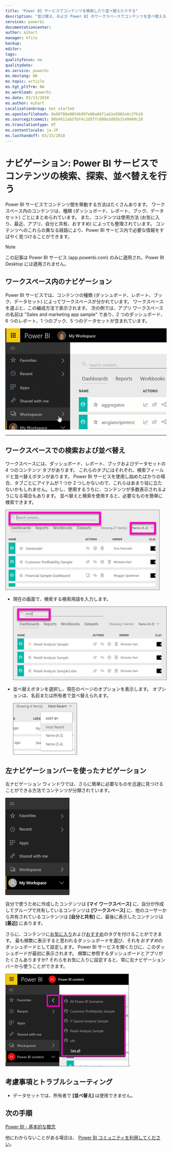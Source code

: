 ```yaml
---
title: "Power BI サービスでコンテンツを検索したり並べ替えたりする"
description: "並び替え、および Power BI のワークスペースでコンテンツを並べ替えるのためのドキュメント"
services: powerbi
documentationcenter: 
author: mihart
manager: kfile
backup: 
editor: 
tags: 
qualityfocus: no
qualitydate: 
ms.service: powerbi
ms.devlang: NA
ms.topic: article
ms.tgt_pltfrm: NA
ms.workload: powerbi
ms.date: 03/13/2018
ms.author: mihart
LocalizationGroup: Get started
ms.openlocfilehash: 8a98780e0854b997e00a88f1ab3a5002e8c2fb10
ms.sourcegitcommit: 00b4911ab5fbf4c2d5ffc000a3d95b3149909c28
ms.translationtype: HT
ms.contentlocale: ja-JP
ms.lasthandoff: 03/15/2018
---
```

# <a name="navigation-searching-finding-and-sorting-content-in-power-bi-service"></a>ナビゲーション: Power BI サービスでコンテンツの検索、探索、並べ替えを行う
Power BI サービスでコンテンツ間を移動する方法はたくさんあります。 ワークスペース内のコンテンツは、種類 (ダッシュボード、レポート、ブック、データセット) ごとにまとめられています。  また、コンテンツは使用方法 (お気に入り、最近、アプリ、自分と共有、おすすめ) によっても整理されています。 コンテンツへのこれらの異なる経路により、Power BI サービス内で必要な情報をすばやく見つけることができます。  

>[!NOTE] 
>この記事は Power BI サービス (app.powerbi.com) のみに適用され、Power BI Desktop には適用されません。

## <a name="navigation-within-workspaces"></a>ワークスペース内のナビゲーション

Power BI サービスでは、コンテンツの種類 (ダッシュボード、レポート、ブック、データセット) によってワークスペースが分かれています。 ワークスペースを選ぶと、この編成方法で表示されます。 次の例では、アプリ ワークスペースの名前は "Sales and marketing app sample" であり、2 つのダッシュボード、6 つのレポート、1 つのブック、5 つのデータセットが含まれています。

![ビデオ](media/service-navigation-search-filter-sort/workspaces.gif)

________________________________________

## <a name="searching-and-sorting-in-workspaces"></a>ワークスペースでの検索および並べ替え
ワークスペースには、ダッシュボード、レポート、ブックおよびデータセットの 4 つのコンテンツ タブがあります。  これらのタブにはそれぞれ、検索フィールドと並べ替えボタンがあります。  Power BI サービスを使用し始めたばかりの場合、タブごとにアイテムが 1 つか 2 つしかないので、これらはあまり役に立たないかもしれません。しかし、使用するうちに、コンテンツが多数表示されるようになる場合もあります。  並べ替えと検索を使用すると、必要なものを簡単に検索できます。

![[ダッシュボード] タブ](media/service-navigation-search-filter-sort/power-bi-search-sort2.png)

* 現在の画面で、検索する検索用語を入力します。
  
   ![検索用語の入力](media/service-navigation-search-filter-sort/power-bi-search2.png)
* 並べ替えボタンを選択し、現在のページのオプションを表示します。 オプションは、名前または所有者で並べ替えられます。
  
   ![並べ替えメニュー](media/service-navigation-search-filter-sort/power-bi-sort-alpha.png)

## <a name="navigation-using-the-left-navbar"></a>左ナビゲーションバーを使ったナビゲーション
左ナビゲーション ウィンドウでは、さらに簡単に必要なものを迅速に見つけることができる方法でコンテンツが分類されています。  

![左ナビゲーション ウィンドウ](media/service-navigation-search-filter-sort/power-bi-newnav.png)



自分で使うために作成したコンテンツは **[マイ ワークスペース]** に、自分が作成してグループで共有しているコンテンツは **[ワークスペース]** に、他のユーザーから共有されているコンテンツは **[自分と共有]** に、最後に表示したコンテンツは **[最近]** にあります。

さらに、コンテンツに[お気に入り](service-dashboard-favorite.md)および[おすすめ](service-dashboard-featured.md)のタグを付けることができます。 最も頻繁に表示すると思われるダッシュボードを選び、それを*おすすめ*のダッシュボードとして設定します。 Power BI サービスを開くたびに、このダッシュボードが最初に表示されます。 頻繁に参照するダッシュボードとアプリがたくさんありますか? それらをお気に入りに設定すると、常に左ナビゲーション バーから使うことができます。

![お気に入りポップアップ](media/service-navigation-search-filter-sort/power-bi-favorite-flyout.png).


## <a name="considerations-and-troubleshooting"></a>考慮事項とトラブルシューティング
* データセットでは、所有者で **[並べ替え]** は使用できません。

## <a name="next-steps"></a>次の手順
[Power BI - 基本的な概念](service-basic-concepts.md)

他にわからないことがある場合は、 [Power BI コミュニティを利用してください](http://community.powerbi.com/)。